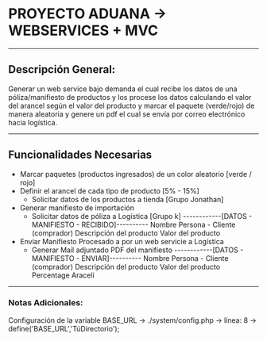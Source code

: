 # PROYECTO ADUANA -> WEBSERVICES + MVC
__________________________________________
## Descripción General:
Generar un web service bajo demanda el cual recibe los datos de una póliza/manifiesto de productos y los procese los datos calculando el valor del arancel según el valor del producto y marcar el paquete (verde/rojo) de manera aleatoria y genere un pdf el cual se envía por correo electrónico hacia logística.
__________________________________________

## Funcionalidades Necesarias

* Marcar paquetes (productos ingresados) de un color aleatorio [verde / rojo] 
* Definir el arancel de cada tipo de producto [5% - 15%]
    * Solicitar datos de los productos a tienda [Grupo Jonathan]
* Generar manifiesto de importación
    * Solicitar datos de póliza a Logística [Grupo k]
    ------------[DATOS - MANIFIESTO - RECIBIDO]----------
    Nombre Persona - Cliente (comprador)
    Descripción del producto
    Valor del producto
* Enviar Manifiesto Procesado a por un web servicie a Logística
    * Generar Mail adjuntado PDF del manifiesto
    ------------[DATOS - MANIFIESTO - ENVIAR]----------
    Nombre Persona - Cliente (comprador)
    Descripción del producto
    Valor del producto
    Percentage
    Araceli
__________________________________________

### Notas Adicionales:
Configuración de la variable BASE_URL -> ./system/config.php -> línea: 8 -> define('BASE_URL','TúDirectorio');
